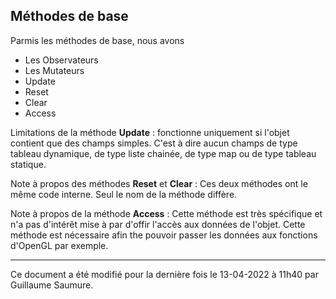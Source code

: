 ## Méthodes de base ##

Parmis les méthodes de base, nous avons 

- Les Observateurs
- Les Mutateurs
- Update
- Reset
- Clear
- Access

Limitations de la méthode **Update** : fonctionne uniquement si l'objet contient que des champs simples. C'est à dire aucun champs de type tableau dynamique, de type liste chainée, de type map ou de type tableau statique.

Note à propos des méthodes **Reset** et **Clear** : Ces deux méthodes ont le même code interne. Seul le nom de la méthode diffère.

Note à propos de la méthode **Access** : Cette méthode est très spécifique et n'a pas d'intérêt mise à par d'offir l'accès aux données de l'objet. Cette méthode est nécessaire afin the pouvoir passer les données aux fonctions d'OpenGL par exemple.

--------------------------------------------------------------------------------------------

Ce document a été modifié pour la dernière fois le 13-04-2022 à 11h40 par Guillaume Saumure. 














